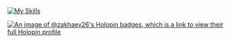 [![My Skills](https://skillicons.dev/icons?i=typescript,go,javascript,py,c,cpp,ruby&theme=dark)](https://skillicons.dev)

[![An image of @zakhaev26's Holopin badges, which is a link to view their full Holopin profile](https://holopin.me/zakhaev26)](https://holopin.io/@zakhaev26)
